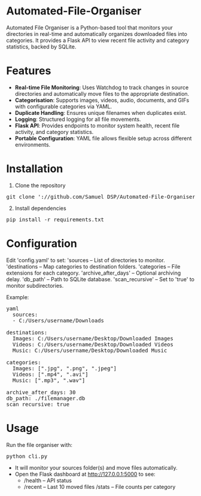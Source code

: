 # Automated-File-Organiser
Automated File Organiser is a Python-based tool that monitors your directories in real-time and automatically organizes downloaded files into categories. It provides a Flask API to view recent file activity and category statistics, backed by SQLite.

# Features

  - **Real-time File Monitoring**: Uses Watchdog to track changes in source directories and automatically move files to the appropriate destination.
  - **Categorisation**: Supports images, videos, audio, documents, and GIFs with configurable categories via YAML.
  - **Duplicate Handling**: Ensures unique filenames when duplicates exist.
  - **Logging**: Structured logging for all file movements.
  - **Flask API**: Provides endpoints to monitor system health, recent file activity, and category statistics.
  - **Portable Configuration**: YAML file allows flexible setup across different environments.

# Installation
1. Clone the repository
<pre>git clone '://github.com/Samuel_DSP/Automated-File-Organiser.git</pre>
2. Install dependencies
<pre>pip install -r requirements.txt</pre>


# Configuration
Edit 'config.yaml' to set:
'sources – List of directories to monitor.
'destinations – Map categories to destination folders.
'categories – File extensions for each category.
'archive_after_days' – Optional archiving delay.
'db_path' – Path to SQLite database.
'scan_recursive' – Set to 'true' to monitor subdirectories.

Example:
<pre>yaml 
  sources:
  - C:/Users/username/Downloads

destinations:
  Images: C:/Users/username/Desktop/Downloaded Images
  Videos: C:/Users/username/Desktop/Downloaded Videos
  Music: C:/Users/username/Desktop/Downloaded Music

categories:
  Images: [".jpg", ".png", ".jpeg"]
  Videos: [".mp4", ".avi"]
  Music: [".mp3", ".wav"]

archive_after_days: 30
db_path: ./filemanager.db
scan_recursive: true
</pre>

# Usage
Run the file organiser with:
<pre>python cli.py</pre>
- It will monitor your sources folder(s) and move files automatically.
- Open the Flask dashboard at http://127.0.0.1:5000 to see:
  - /health – API status
  - /recent – Last 10 moved files
/stats – File counts per category
